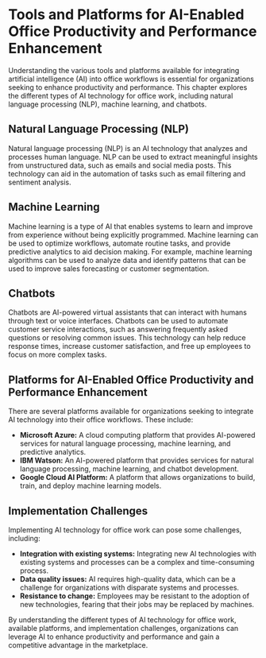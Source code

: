 # Tools and Platforms for AI-Enabled Office Productivity and Performance Enhancement

Understanding the various tools and platforms available for integrating artificial intelligence (AI) into office workflows is essential for organizations seeking to enhance productivity and performance. This chapter explores the different types of AI technology for office work, including natural language processing (NLP), machine learning, and chatbots.

Natural Language Processing (NLP)
---------------------------------

Natural language processing (NLP) is an AI technology that analyzes and processes human language. NLP can be used to extract meaningful insights from unstructured data, such as emails and social media posts. This technology can aid in the automation of tasks such as email filtering and sentiment analysis.

Machine Learning
----------------

Machine learning is a type of AI that enables systems to learn and improve from experience without being explicitly programmed. Machine learning can be used to optimize workflows, automate routine tasks, and provide predictive analytics to aid decision making. For example, machine learning algorithms can be used to analyze data and identify patterns that can be used to improve sales forecasting or customer segmentation.

Chatbots
--------

Chatbots are AI-powered virtual assistants that can interact with humans through text or voice interfaces. Chatbots can be used to automate customer service interactions, such as answering frequently asked questions or resolving common issues. This technology can help reduce response times, increase customer satisfaction, and free up employees to focus on more complex tasks.

Platforms for AI-Enabled Office Productivity and Performance Enhancement
------------------------------------------------------------------------

There are several platforms available for organizations seeking to integrate AI technology into their office workflows. These include:

* **Microsoft Azure:** A cloud computing platform that provides AI-powered services for natural language processing, machine learning, and predictive analytics.
* **IBM Watson:** An AI-powered platform that provides services for natural language processing, machine learning, and chatbot development.
* **Google Cloud AI Platform:** A platform that allows organizations to build, train, and deploy machine learning models.

Implementation Challenges
-------------------------

Implementing AI technology for office work can pose some challenges, including:

* **Integration with existing systems:** Integrating new AI technologies with existing systems and processes can be a complex and time-consuming process.
* **Data quality issues:** AI requires high-quality data, which can be a challenge for organizations with disparate systems and processes.
* **Resistance to change:** Employees may be resistant to the adoption of new technologies, fearing that their jobs may be replaced by machines.

By understanding the different types of AI technology for office work, available platforms, and implementation challenges, organizations can leverage AI to enhance productivity and performance and gain a competitive advantage in the marketplace.
